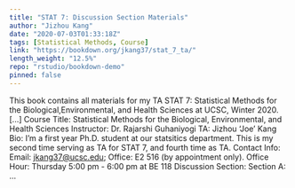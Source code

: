 ```yaml
---
title: "STAT 7: Discussion Section Materials"
author: "Jizhou Kang"
date: "2020-07-03T01:33:18Z"
tags: [Statistical Methods, Course]
link: "https://bookdown.org/jkang37/stat_7_ta/"
length_weight: "12.5%"
repo: "rstudio/bookdown-demo"
pinned: false
---
```


This book contains all materials for my TA STAT 7: Statistical Methods for the Biological,Environmental, and Health Sciences at UCSC, Winter 2020. [...] Course Title: Statistical Methods for the Biological, Environmental, and Health Sciences Instructor: Dr. Rajarshi Guhaniyogi TA: Jizhou ‘Joe’ Kang Bio: I’m a first year Ph.D. student at our statsitics department. This is my second time serving as TA for STAT 7, and fourth time as TA. Contact Info: Email: jkang37@ucsc.edu; Office: E2 516 (by appointment only). Office Hour: Thursday 5:00 pm - 6:00 pm at BE 118 Discussion Section: Section A: ...
